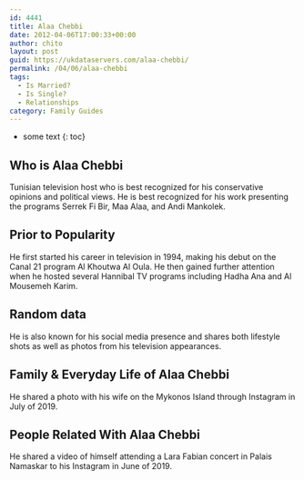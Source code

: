 ```yaml
---
id: 4441
title: Alaa Chebbi
date: 2012-04-06T17:00:33+00:00
author: chito
layout: post
guid: https://ukdataservers.com/alaa-chebbi/
permalink: /04/06/alaa-chebbi
tags:
  - Is Married?
  - Is Single?
  - Relationships
category: Family Guides
---
```


* some text
{: toc}
          
          
## Who is  Alaa Chebbi
                  
                  
                  
Tunisian television host who is best recognized for his conservative opinions and political views. He is best recognized for his work presenting the programs Serrek Fi Bir, Maa Alaa, and Andi Mankolek. 
                  
                
                
                
## Prior to Popularity 
                  
                  
                  
He first started his career in television in 1994, making his debut on the Canal 21 program Al Khoutwa Al Oula. He then gained further attention when he hosted several Hannibal TV programs including Hadha Ana and Al Mousemeh Karim. 
                  
                
                
                
## Random data 
                  
                  
                  
He is also known for his social media presence and shares both lifestyle shots as well as photos from his television appearances.
                  
                
                
                
## Family & Everyday Life of Alaa Chebbi
                  
                  
                  
He shared a photo with his wife on the Mykonos Island through Instagram in July of 2019. 
                  
                
                
                
## People Related With  Alaa Chebbi
                  
                  
                  
He shared a video of himself attending a Lara Fabian concert in Palais Namaskar to his Instagram in June of 2019. 
                  
                
              
            
          
          
          
    
    
  

